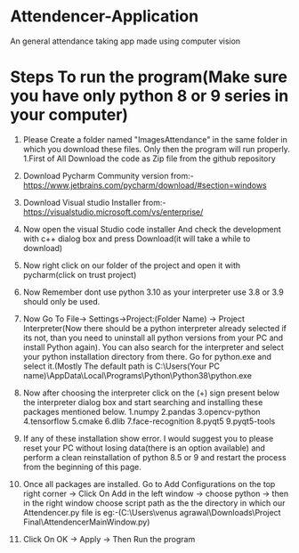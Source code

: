 # Attendencer-Application
An general attendance taking app made using computer vision

# Steps To run the program(Make sure you have only python 8 or 9 series in your computer)
1. Please Create a folder named "ImagesAttendance" in the same folder in which you download these files. Only then the program will run properly. 1.First of All Download the code as Zip file from the github repository

2. Download Pycharm Community version from:-https://www.jetbrains.com/pycharm/download/#section=windows

3. Download Visual studio Installer from:- https://visualstudio.microsoft.com/vs/enterprise/

4. Now open the visual Studio code installer And check the development with c++ dialog box and press Download(it will take a while to download)

5. Now right click on our folder of the project and open it with pycharm(click on trust project)

6. Now Remember dont use python 3.10 as your interpreter use 3.8 or 3.9 should only be used.

7. Now Go To File-> Settings->Project:(Folder Name) -> Project Interpreter(Now there should be a python interpreter already selected if its not, than you need to uninstall all python versions from your PC and install Python again). You can also search for the interpreter and select your python installation directory from there. Go for python.exe and select it.(Mostly The default path is C:\Users(Your PC name)\AppData\Local\Programs\Python\Python38\python.exe

8. Now after choosing the interpreter click on the (+) sign present below the interpreter dialog box and start searching and installing these packages mentioned below. 1.numpy 2.pandas 3.opencv-python 4.tensorflow 5.cmake 6.dlib 7.face-recognition 8.pyqt5 9.pyqt5-tools

9. If any of these installation show error. I would suggest you to please reset your PC without losing data(there is an option available) and perform a clean reinstallation of python 8.5 or 9 and restart the process from the beginning of this page.

10. Once all packages are installed. Go to Add Configurations on the top right corner -> Click On Add in the left window -> choose python -> then in the right window choose script path as the the directory in which our Attendencer.py file is eg:-(C:\Users\venus agrawal\Downloads\Project Final\AttendencerMainWindow.py)

11. Click On OK -> Apply -> Then Run the program
